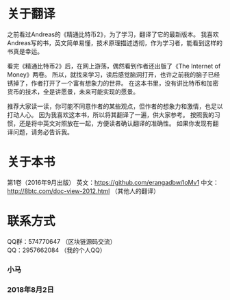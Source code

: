 # 关于翻译
之前看过Andreas的《精通比特币2》，为了学习，翻译了它的最新版本。
我喜欢Andreas写的书，英文简单易懂，技术原理描述透彻，作为学习者，能看到这样的书真是幸运。

看完《精通比特币2》后，在网上游荡，偶然看到作者还出版了《The Internet of Money》两卷。
所以，就找来学习，读后感觉脑洞打开，也许之前我的脑子已经锈掉了，作者打开了一个富有想象力的世界。
在这本书里，没有讲比特币和加密货币的技术，全是讲愿景，未来可能实现的愿景。

推荐大家读一读，你可能不同意作者的某些观点，但作者的想象力和激情，也足以打动人心。
因为我喜欢这本书，所以将其翻译了一遍，供大家参考。
按照我的习惯，还是将中英文对照放在一起，方便读者确认翻译的准确性。
如果你发现有翻译问题，请务必告诉我。

# 关于本书
第1卷（2016年9月出版）
英文：https://github.com/erangadbw/IoMv1
中文：http://8btc.com/doc-view-2012.html   （其他人的翻译）

# 联系方式
QQ群：574770647 （区块链源码交流）</br>
QQ：2957662084 （我的个人QQ）</br>

### 小马 
### 2018年8月2日

